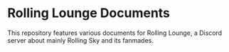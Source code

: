 # Rolling Lounge Documents
This repository features various documents for Rolling Lounge, a Discord server about mainly Rolling Sky and its fanmades.